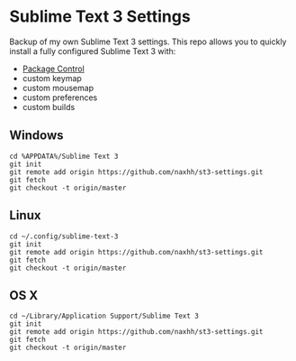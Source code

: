 Sublime Text 3 Settings
=======================

Backup of my own Sublime Text 3 settings.
This repo allows you to quickly install a fully configured Sublime Text 3 with:

 - [Package Control](https://github.com/wbond/sublime_package_control)
 - custom keymap
 - custom mousemap
 - custom preferences
 - custom builds


Windows
-------

    cd %APPDATA%/Sublime Text 3
    git init
    git remote add origin https://github.com/naxhh/st3-settings.git
    git fetch
    git checkout -t origin/master

Linux
-----

    cd ~/.config/sublime-text-3
    git init
    git remote add origin https://github.com/naxhh/st3-settings.git
    git fetch
    git checkout -t origin/master

OS X
----

    cd ~/Library/Application Support/Sublime Text 3
    git init
    git remote add origin https://github.com/naxhh/st3-settings.git
    git fetch
    git checkout -t origin/master
